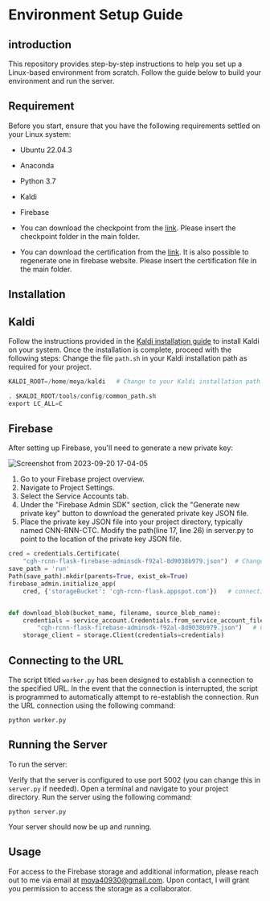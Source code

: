 

# Environment Setup Guide
## introduction
This repository provides step-by-step instructions to help you set up a Linux-based environment from scratch. Follow the guide below to build your environment and run the server.

## Requirement
Before you start, ensure that you have the following requirements settled on your Linux system:

* Ubuntu 22.04.3
* Anaconda
* Python 3.7
* Kaldi
* Firebase

* You can download the checkpoint from the [link](https://drive.google.com/drive/folders/1sOk9lTcvMsElA9R-gNjly1mOLAETxOZQ?usp=drive_link). Please insert the checkpoint folder in the main folder.
* You can download the certification from the [link](https://drive.google.com/file/d/1GujDKgWTPd1mO3ZTHnpSUTM6vyX33EPW/view?usp=drive_link). It is also possible to regenerate one in firebase website. Please insert the certification file in the main folder.
## Installation
## Kaldi
Follow the instructions provided in the [Kaldi installation guide](https://medium.com/@m.chellaa/install-kaldi-asr-on-ubuntu-830418a800b5)
 to install Kaldi on your system. Once the installation is complete, proceed with the following steps:
Change the file `path.sh` in your Kaldi installation path as required for your project.

```python
KALDI_ROOT=/home/moya/kaldi   # Change to your Kaldi installation path. 

. $KALDI_ROOT/tools/config/common_path.sh
export LC_ALL=C
```

## Firebase
After setting up Firebase, you'll need to generate a new private key:

![Screenshot from 2023-09-20 17-04-05](https://github.com/Moyacaca/Speak-Slowly-Env/assets/117159970/dd282e39-b420-4f73-8229-f40f25da30c1)
1. Go to your Firebase project overview.
2. Navigate to Project Settings.
3. Select the Service Accounts tab.
4. Under the "Firebase Admin SDK" section, click the "Generate new private key" button to download the generated private key JSON file.
5. Place the private key JSON file into your project directory, typically named CNN-RNN-CTC.
Modify the path(line 17, line 26) in server.py to point to the location of the private key JSON file.

```python
cred = credentials.Certificate(
    "cgh-rcnn-flask-firebase-adminsdk-f92al-8d9038b979.json")  # Change to your private key!
save_path = 'run'
Path(save_path).mkdir(parents=True, exist_ok=True)
firebase_admin.initialize_app(
    cred, {'storageBucket': 'cgh-rcnn-flask.appspot.com'})   # connecting to firebase


def download_blob(bucket_name, filename, source_blob_name):
    credentials = service_account.Credentials.from_service_account_file(
        "cgh-rcnn-flask-firebase-adminsdk-f92al-8d9038b979.json")   # Change to your private key!
    storage_client = storage.Client(credentials=credentials)
```

## Connecting to the URL
The script titled `worker.py` has been designed to establish a connection to the specified URL. In the event that the connection is interrupted, the script is programmed to automatically attempt to re-establish the connection.
Run the URL connection using the following command:
```
python worker.py
```

## Running the Server
To run the server:

Verify that the server is configured to use port 5002 (you can change this in `server.py` if needed).
Open a terminal and navigate to your project directory.
Run the server using the following command:
```
python server.py
```
Your server should now be up and running.



## Usage
For access to the Firebase storage and additional information, please reach out to me via email at moya40930@gmail.com. Upon contact, I will grant you permission to access the storage as a collaborator.
